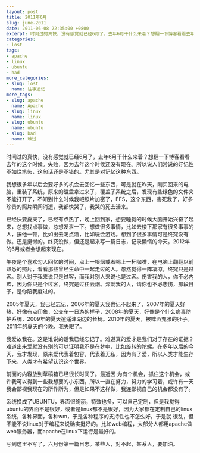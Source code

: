 ```yaml
---
layout: post
title: 2011年6月
slug: june-2011
date: 2011-06-08 22:35:00 +0800
excerpt: 时间过的真快，没有感觉就已经6月了，去年6月干什么来着？想翻一下博客看看去年的这个时候。失败，因为去年这个时候还没有现在。所以说人们常说的好记性不如烂笔头，这句话还是不错的。尤其是对记忆这种东西。
categories:
- lost
tags:
- apache
- linux
- ubuntu
- bad
more_categories:
- slug: lost
  name: 往事追忆
more_tags:
- slug: apache
  name: Apache
- slug: linux
  name: linux
- slug: ubuntu
  name: ubuntu
- slug: bad
  name: 难过
---
```


时间过的真快，没有感觉就已经6月了，去年6月干什么来着？想翻一下博客看看去年的这个时候。失败，因为去年这个时候还没有现在。所以说人们常说的好记性不如烂笔头，这句话还是不错的。尤其是对记忆这种东西。

我想很多年以后会要好多的机会去回忆一些东西，可是就在昨天，刚买回来的电脑，重装了系统，原来的磁盘拿过来了，覆盖了系统之后，发现有些绿色的文件夹不能打开了，不知到什么时候我吧照片加密了，EFS，这个东西，害死我了，好多珍贵的照片瞬间消逝，我都快哭了，我哭的死去活来。

已经快要夏天了，已经有点热了，晚上回到家，想要睡觉的时候大脑开始兴奋了起来，总想找点事做，总想发泄一下。想做很多事情，比如去楼下那家有很多事事的人，揍他一顿，比如出去喝点酒，比如玩会游戏。想到了很多事情可是终究没有做。还是挺懒的。终究没做，但还是起来写一篇日志，记录懒惰的今天。2012年的6月或者会想起来现在。


午夜是个喜欢勾人回忆的时间，点上一根烟或者喝上一杯咖啡，在电脑上翻翻以前熟悉的照片，看看那些曾经生命中一起走过的人。忽然觉得一阵凄凉，终究只是过客。别人对于我来说只是过客，而我对别人来说也是过客。伤害我的人，你不必内疚，因为你只是个过客，终究是过往云烟。深爱我的人，请你也不必悲伤，那段日子，是你陪我度过的。

2005年夏天，我已经忘记，2006年的夏天我也记不起来了，2007年的夏天好热，好像有点印象，公交车一日游的样子，2008年的夏天，好像是个什么病毒防护系统，2009年的夏天逍遥津湖边的长椅。2010年的夏天，被啤酒充胀的肚子。2011年的夏天的今晚，我失眠了。

我爱故我在。这是谁说的话我已经忘记了。难道真的爱才是我们对于存在的证据？难道出来爱就没有别的可以证明我不是在梦中，比如旋转的陀螺。在多年以后的今天，我才发现，原来爱代表着包容，代表着无私，因为有了爱，所以人类才能生存下来，人类才有希望认识这个世界。

前面的内容放到草稿箱已经很长时间了。最近因 为有个机会，抓住这个机会，或许我可以得到一些我想要的小东西，所以一直在努力，努力的学习着，或许有一天我会鄙视我现在的所作所为，但是如果不这样做，我连鄙视自己的机会都没有了。

系统换成了UBUNTU，界面很绚丽，特效也多，可以自己定制，但是我觉得ubuntu的界面不是很好，或者是linux都不是很好，因为大家都在定制自己的linux系统，各种界面，各种wm，于是各种程序的支持性也不怎么好，于是就 很乱，但不能不说linux对于编程来说确实挺好的。比如web编程，大部分人都用apache做web服务器，而apache在linux下运行是最好的。

写到这里不写了，六月份第一篇日志。某些人，对不起，某系人，要加油。
